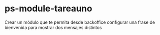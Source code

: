 # ps-module-tareauno

Crear un módulo que te permita desde backoffice configurar una frase de bienvenida para mostrar dos mensajes distintos